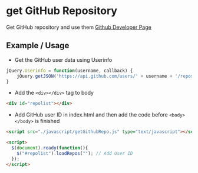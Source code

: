 # get GitHub Repository

Get GitHub repository and use them [Github Developer Page](https://developer.github.com/v3/)

## Example / Usage

- Get the GitHub user data using Userinfo

```javascript
jQuery.Userinfo = function(username, callback) {
    jQuery.getJSON('https://api.github.com/users/' + username + '/repos?callback=?', callback)
}
```

- Add the ```<div></div>``` tag to body

```html
<div id="repolist"></div>
```

- Add GitHub user ID in index.html and then add the code before ```<body></body>``` is finished

```html
<script src="./javascript/getGithubRepo.js" type="text/javascript"></script>

<script>
  $(document).ready(function(){
    $("#repolist").loadRepos(""); // Add User ID
  });
</script>
```

